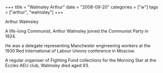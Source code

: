 +++
title = "Walmsley Arthur"
date = "2008-09-20"
categories = ["w"]
tags = ["arthur", "walmsley"]
+++

Arthur Walmsley

A life-long Communist, Arthur Walmsley joined the Communist Party in 1924.

He was a delegate representing Manchester engineering workers at the 1930 Red International of Labour Unions conference in Moscow.

A regular organiser of Fighting Fund collections for the Morning Star at the Eccles AEU club, Walmsley died aged 93.
